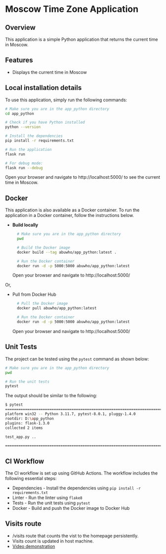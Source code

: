 # Moscow Time Zone Application

## Overview
This application is a simple Python application that returns the current time in Moscow. 

## Features
- Displays the current time in Moscow

## Local installation details

To use this application, simply run the following commands:

```bash
# Make sure you are in the app_python directory
cd app_python

# Check if you have Python installed
python --version

# Install the dependencies
pip install -r requirements.txt

# Run the application
flask run

# For debug mode: 
flask run --debug
```

Open your browser and navigate to http://localhost:5000/ to see the current time in Moscow.

## Docker
This application is also available as a Docker container. To run the application in a Docker container, follow the instructions below.

- **Build locally**
  ```bash
    # Make sure you are in the app_python directory
    pwd

    # Build the Docker image
    docker build --tag abuwho/app_python:latest .

    # Run the Docker container
    docker run -d -p 5000:5000 abuwho/app_python:latest
  ```
  Open your browser and navigate to http://localhost:5000/

Or, 

- Pull from Docker Hub
  ```bash
    # Pull the Docker image
    docker pull abuwho/app_python:latest

    # Run the Docker container
    docker run -d -p 5000:5000 abuwho/app_python:latest
  ```
  Open your browser and navigate to http://localhost:5000/


## Unit Tests
The project can be tested using the `pytest` command as shown below:
  ```bash
  # Make sure you are in the app_python directory
  pwd

  # Run the unit tests
  pytest
  ```
  The output should be similar to the following:
  ```bash
  $ pytest
  ============================================================================================ test session starts =============================================================================================
  platform win32 -- Python 3.11.7, pytest-8.0.1, pluggy-1.4.0
  rootdir: D:\app_python
  plugins: flask-1.3.0
  collected 2 items

  test_app.py ..                                                                                                                                                                                          [100%]

  ============================================================================================= 2 passed in 0.18s ==============================================================================================
  ```

## CI Workflow
The CI workflow is set up using GitHub Actions. The workflow includes the following essential steps:
- Dependencies - Install the dependencies using `pip install -r requirements.txt`
- Linter - Run the linter using `flake8`
- Tests - Run the unit tests using `pytest`
- Docker - Build and push the Docker image to Docker Hub


## Visits route

- /visits route that counts the vist to the homepage persistently. 
- Visits count is updated in host machine. 
- [Video demonstration](./docs/videos/visits.mp4)
